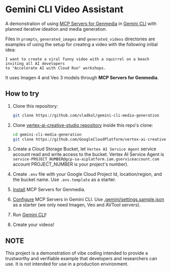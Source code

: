 # Gemini CLI Video Assistant

A demonstration of using [MCP Servers for Genmedia](https://github.com/GoogleCloudPlatform/vertex-ai-creative-studio/tree/main/experiments/mcp-genmedia/sample-agents/geminicli)
in [Gemini CLI](https://github.com/google-gemini/gemini-cli)
with planned iterative ideation and media generation.

Files in `prompts`, `generated_images` and `generated_videos` directories
are examples of using the setup for creating a video with the following initial idea:

    I want to create a viral funny video with a squirrel on a beach inviting all AI developers
    to "Accelerate AI with Cloud Run" workshops.

It uses Imagen 4 and Veo 3 models through **MCP Servers for Genmedia**.

## How to try

1. Clone this repository:

    ```bash
    git clone https://github.com/vladkol/gemini-cli-media-generation
    ```

2. Clone [vertex-ai-creative-studio repository](https://github.com/GoogleCloudPlatform/vertex-ai-creative-studio) inside this repo's clone:

    ```bash
    cd gemini-cli-media-generation
    git clone https://github.com/GoogleCloudPlatform/vertex-ai-creative-studio
    ```

3. Create a Cloud Storage Bucket, let `Vertex AI Service Agent` service account read and write access to the bucket. Vertex AI Service Agent is `service-PROJECT_NUMBER@gcp-sa-aiplatform.iam.gserviceaccount.com` account PROJECT_NUMBER is your project's number).

4. Create `.env` file with your Google Cloud Project Id, location/region, and the bucket name.
Use `.env.template` as a starter.

5. [Install](https://github.com/GoogleCloudPlatform/vertex-ai-creative-studio/blob/main/experiments/mcp-genmedia/mcp-genmedia-go/README.md#getting-started-installation) MCP Servers for Genmedia.

6. [Configure](https://github.com/GoogleCloudPlatform/vertex-ai-creative-studio/tree/main/experiments/mcp-genmedia/sample-agents/geminicli) MCP Servers in Gemini CLI. Use [.gemini/settings.sample.json](.gemini/settings.sample.json) as a starter (we only need Imagen, Veo and AVTool servers).

7. Run [Gemini CLI](https://github.com/google-gemini/gemini-cli)!

8. Create your videos!

## NOTE

This project is a demonstration of vibe coding intended to provide a trustworthy and verifiable example that developers and researchers can use. It is not intended for use in a production environment.
